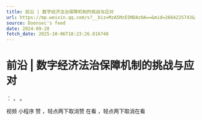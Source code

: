 ```yaml
---
title: 前沿 | 数字经济法治保障机制的挑战与应对
url: https://mp.weixin.qq.com/s?__biz=MzA5MzE5MDAzOA==&mid=2664225743&idx=4&sn=612911b4f25a782f1840b26e51ed565b
source: Doonsec's feed
date: 2024-09-20
fetch_date: 2025-10-06T18:23:26.816748
---
```


# 前沿 | 数字经济法治保障机制的挑战与应对

：
，
。

视频
小程序
赞
，轻点两下取消赞
在看
，轻点两下取消在看